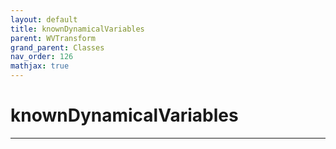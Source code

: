 ```yaml
---
layout: default
title: knownDynamicalVariables
parent: WVTransform
grand_parent: Classes
nav_order: 126
mathjax: true
---
```


#  knownDynamicalVariables




---

